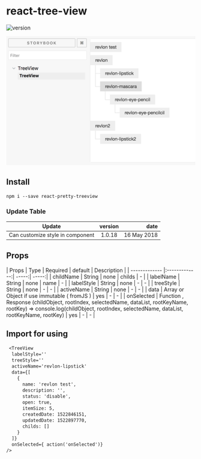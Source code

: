 # react-tree-view

![version](https://thisjj.github.io/badge/react-pretty-treeview-version.svg "Version")

![Preview](https://raw.githubusercontent.com/thisJJ/react-pretty-treeview/master/readme-source/preview.png "Preview")


## Install
```
npm i --save react-pretty-treeview
```

### Update Table

| Update        | version         | date  |
| ------------- |:-------------:| -----:|
| Can customize style in component      | 1.0.18 | 16 May 2018 |

## Props

| Props        | Type         | Required  | default  | Description  |
| ------------- |:-------------:| -----:| -----:|
| childName      | String | none | childs | - |
| labelName      | String | none | name | - |
| labelStyle      | String | none | - | - |
| treeStyle      | String | none | - | - |
| activeName      | String | none | - | - |
| data      | Array or Object if use immutable ( fromJS ) | yes | - | - |
| onSelected      | Function , Response (childObject, rootIndex, selectedName, dataList, rootKeyName, rootKey) => console.log(childObject, rootIndex, selectedName, dataList, rootKeyName, rootKey) | yes | - | - |

## Import for using
```
 <TreeView
  labelStyle=''
  treeStyle=''
  activeName='revlon-lipstick'
  data={[
    {
      name: 'revlon test',
      description: '',
      status: 'disable',
      open: true,
      itemSize: 5,
      createdDate: 1522846151,
      updatedDate: 1522897770,
      childs: []
    }
  ]}
  onSelected={ action('onSelected')}
/>
```
